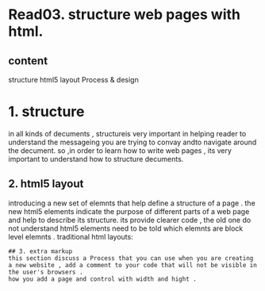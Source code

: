 # Read03. structure web pages with html.
## content
structure
html5 layout
Process & design
# 1. structure 
in all kinds of decuments , structureis very important in helping reader to understand the messageing you are trying to convay andto navigate around the decument. so ,in order to learn how to write web pages , its very important to understand how to structure decuments.
## 2. html5 layout 
   introducing a new set of elemnts that help define a structure of a page . the new html5 elements indicate the purpose of different parts of a web page and help to describe its structure. its provide clearer code , the old one do not understand html5 elements need to be told which elemnts are block level elemnts .
   traditional html layouts:

    ## 3. extra markup
    this section discuss a Process that you can use when you are creating a new website , add a comment to your code that will not be visible in the user's browsers .
    how you add a page and control with width and hight .
